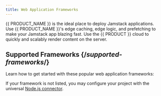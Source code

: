 ```yaml
---
title: Web Application Frameworks
---
```


{{ PRODUCT_NAME }} is the ideal place to deploy Jamstack applications. Use {{ PRODUCT_NAME }}'s edge caching, edge logic, and prefetching to make your Jamstack app blazing fast. Use the {{ PRODUCT }} cloud to quickly and scalably render content on the server.

## Supported Frameworks {/*supported-frameworks*/}

Learn how to get started with these popular web application frameworks:

<Frameworks />

If your framework is not listed, you may configure your project with the universal [Node.js connector](/guides/v7/sites_frameworks/getting_started/nodejs_connector).
